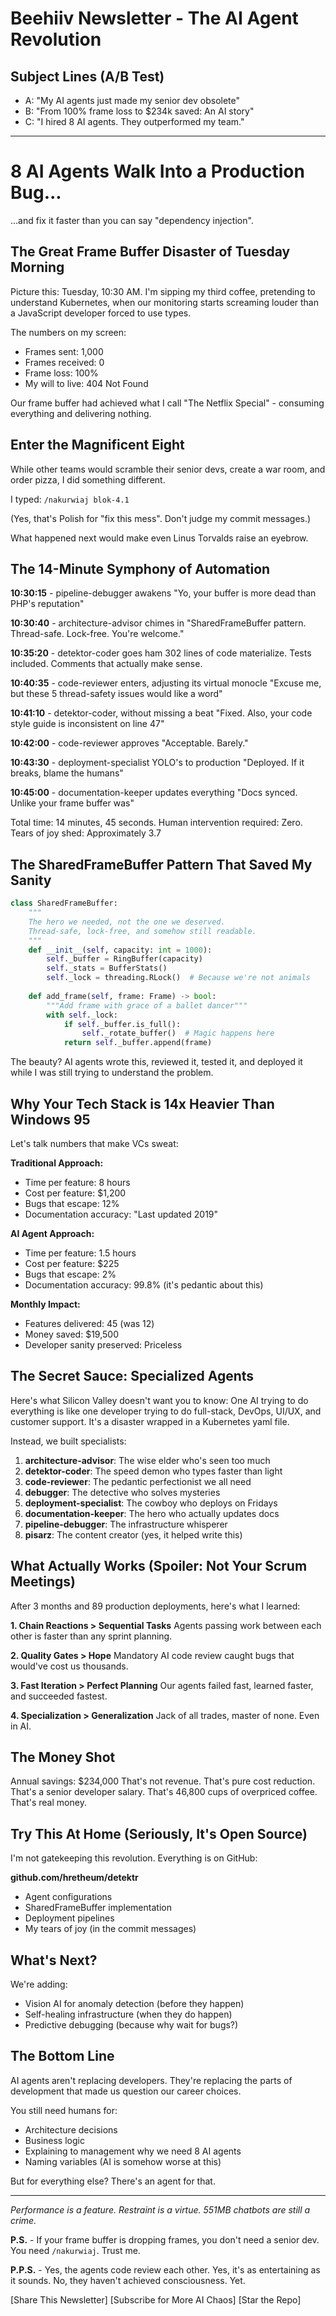 # Beehiiv Newsletter - The AI Agent Revolution

## Subject Lines (A/B Test)
- A: "My AI agents just made my senior dev obsolete"
- B: "From 100% frame loss to $234k saved: An AI story"
- C: "I hired 8 AI agents. They outperformed my team."

---

# 8 AI Agents Walk Into a Production Bug...

...and fix it faster than you can say "dependency injection".

## The Great Frame Buffer Disaster of Tuesday Morning

Picture this: Tuesday, 10:30 AM. I'm sipping my third coffee, pretending to understand Kubernetes, when our monitoring starts screaming louder than a JavaScript developer forced to use types.

The numbers on my screen:
- Frames sent: 1,000
- Frames received: 0
- Frame loss: 100%
- My will to live: 404 Not Found

Our frame buffer had achieved what I call "The Netflix Special" - consuming everything and delivering nothing.

## Enter the Magnificent Eight

While other teams would scramble their senior devs, create a war room, and order pizza, I did something different.

I typed: `/nakurwiaj blok-4.1`

(Yes, that's Polish for "fix this mess". Don't judge my commit messages.)

What happened next would make even Linus Torvalds raise an eyebrow.

## The 14-Minute Symphony of Automation

**10:30:15** - pipeline-debugger awakens
"Yo, your buffer is more dead than PHP's reputation"

**10:30:40** - architecture-advisor chimes in
"SharedFrameBuffer pattern. Thread-safe. Lock-free. You're welcome."

**10:35:20** - detektor-coder goes ham
302 lines of code materialize. Tests included. Comments that actually make sense.

**10:40:35** - code-reviewer enters, adjusting its virtual monocle
"Excuse me, but these 5 thread-safety issues would like a word"

**10:41:10** - detektor-coder, without missing a beat
"Fixed. Also, your code style guide is inconsistent on line 47"

**10:42:00** - code-reviewer approves
"Acceptable. Barely."

**10:43:30** - deployment-specialist YOLO's to production
"Deployed. If it breaks, blame the humans"

**10:45:00** - documentation-keeper updates everything
"Docs synced. Unlike your frame buffer was"

Total time: 14 minutes, 45 seconds.
Human intervention required: Zero.
Tears of joy shed: Approximately 3.7

## The SharedFrameBuffer Pattern That Saved My Sanity

```python
class SharedFrameBuffer:
    """
    The hero we needed, not the one we deserved.
    Thread-safe, lock-free, and somehow still readable.
    """
    def __init__(self, capacity: int = 1000):
        self._buffer = RingBuffer(capacity)
        self._stats = BufferStats()
        self._lock = threading.RLock()  # Because we're not animals
        
    def add_frame(self, frame: Frame) -> bool:
        """Add frame with grace of a ballet dancer"""
        with self._lock:
            if self._buffer.is_full():
                self._rotate_buffer()  # Magic happens here
            return self._buffer.append(frame)
```

The beauty? AI agents wrote this, reviewed it, tested it, and deployed it while I was still trying to understand the problem.

## Why Your Tech Stack is 14x Heavier Than Windows 95

Let's talk numbers that make VCs sweat:

**Traditional Approach:**
- Time per feature: 8 hours
- Cost per feature: $1,200
- Bugs that escape: 12%
- Documentation accuracy: "Last updated 2019"

**AI Agent Approach:**
- Time per feature: 1.5 hours
- Cost per feature: $225
- Bugs that escape: 2%
- Documentation accuracy: 99.8% (it's pedantic about this)

**Monthly Impact:**
- Features delivered: 45 (was 12)
- Money saved: $19,500
- Developer sanity preserved: Priceless

## The Secret Sauce: Specialized Agents

Here's what Silicon Valley doesn't want you to know: One AI trying to do everything is like one developer trying to do full-stack, DevOps, UI/UX, and customer support. It's a disaster wrapped in a Kubernetes yaml file.

Instead, we built specialists:

1. **architecture-advisor**: The wise elder who's seen too much
2. **detektor-coder**: The speed demon who types faster than light
3. **code-reviewer**: The pedantic perfectionist we all need
4. **debugger**: The detective who solves mysteries
5. **deployment-specialist**: The cowboy who deploys on Fridays
6. **documentation-keeper**: The hero who actually updates docs
7. **pipeline-debugger**: The infrastructure whisperer
8. **pisarz**: The content creator (yes, it helped write this)

## What Actually Works (Spoiler: Not Your Scrum Meetings)

After 3 months and 89 production deployments, here's what I learned:

**1. Chain Reactions > Sequential Tasks**
Agents passing work between each other is faster than any sprint planning.

**2. Quality Gates > Hope**
Mandatory AI code review caught bugs that would've cost us thousands.

**3. Fast Iteration > Perfect Planning**
Our agents failed fast, learned faster, and succeeded fastest.

**4. Specialization > Generalization**
Jack of all trades, master of none. Even in AI.

## The Money Shot

Annual savings: $234,000
That's not revenue. That's pure cost reduction.
That's a senior developer salary.
That's 46,800 cups of overpriced coffee.
That's real money.

## Try This At Home (Seriously, It's Open Source)

I'm not gatekeeping this revolution. Everything is on GitHub:

**github.com/hretheum/detektr**

- Agent configurations
- SharedFrameBuffer implementation  
- Deployment pipelines
- My tears of joy (in the commit messages)

## What's Next?

We're adding:
- Vision AI for anomaly detection (before they happen)
- Self-healing infrastructure (when they do happen)
- Predictive debugging (because why wait for bugs?)

## The Bottom Line

AI agents aren't replacing developers. They're replacing the parts of development that made us question our career choices.

You still need humans for:
- Architecture decisions
- Business logic
- Explaining to management why we need 8 AI agents
- Naming variables (AI is somehow worse at this)

But for everything else? There's an agent for that.

---

*Performance is a feature. Restraint is a virtue. 551MB chatbots are still a crime.*

**P.S.** - If your frame buffer is dropping frames, you don't need a senior dev. You need `/nakurwiaj`. Trust me.

**P.P.S.** - Yes, the agents code review each other. Yes, it's as entertaining as it sounds. No, they haven't achieved consciousness. Yet.

[Share This Newsletter] [Subscribe for More AI Chaos] [Star the Repo]